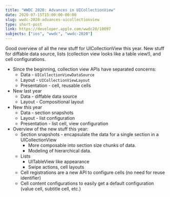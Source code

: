 ```yaml
---
title: "WWDC 2020: Advances in UICollectionView"
date: 2020-07-15T15:00:00-00:00
slug: wwdc-2020-advances-uicollectionview
type: short-post
link: https://developer.apple.com/wwdc20/10097
subjects: ["ios", "wwdc", "wwdc-2020"]
---
```


Good overview of all the new stuff for UICollectionView this year. New stuff for diffable data source, lists (collection view looks like a table view!), and cell configurations.

* Since the beginning, collection view APIs have separated concerns:
    * Data - `UICollectionViewDataSource`
    * Layout - `UICollectionViewLayout`
    * Presentation - cell, reusable cells
* New last year
    * Data - diffable data source
    * Layout - Compositional layout
* New _this_ year
    * Data - section snapshots
    * Layout - list configuration
    * Presentation - list cell, view configuration
* Overview of the new stuff this year:
    * Section snapshots - encapsulate the data for a single section in a UICollectionView
        * More composable into section size chunks of data.
        * Modeling of hierarchical data.
    * Lists
        * UITableView like appearance
        * Swipe actions, cell layouts
    * Cell registrations are a new API to configure cells (no need for reuse identifier)
    * Cell content configurations to easily get a default configuration (value cell, subtitle cell, etc.)